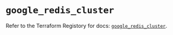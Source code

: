 # `google_redis_cluster`

Refer to the Terraform Registory for docs: [`google_redis_cluster`](https://registry.terraform.io/providers/hashicorp/google-beta/5.6.0/docs/resources/google_redis_cluster).
